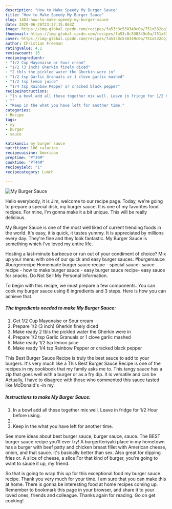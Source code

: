 ```yaml
---
description: "How to Make Speedy My Burger Sauce"
title: "How to Make Speedy My Burger Sauce"
slug: 1401-how-to-make-speedy-my-burger-sauce
date: 2020-06-26T23:37:15.063Z
image: https://img-global.cpcdn.com/recipes/fa53c8c538349c0a/751x532cq70/my-burger-sauce-recipe-main-photo.jpg
thumbnail: https://img-global.cpcdn.com/recipes/fa53c8c538349c0a/751x532cq70/my-burger-sauce-recipe-main-photo.jpg
cover: https://img-global.cpcdn.com/recipes/fa53c8c538349c0a/751x532cq70/my-burger-sauce-recipe-main-photo.jpg
author: Christian Freeman
ratingvalue: 4.1
reviewcount: 15
recipeingredient:
- "1/2 Cup Mayonaise or Sour cream"
- "1/2 (3 inch) Gherkin finely diced"
- "2 tbls the pickled water the Gherkin were in"
- "1/2 tsp Garlic Granuals or 1 clove garlic mashed"
- "1/2 tsp lemon juice"
- "1/4 tsp Rainbow Pepper or cracked black pepper"
recipeinstructions:
- "In a bowl add all these together mix well. Leave in fridge for 1/2 Hour before using."
- ""
- "Keep in the what you have left for another time."
categories:
- Recipe
tags:
- my
- burger
- sauce

katakunci: my burger sauce 
nutrition: 106 calories
recipecuisine: American
preptime: "PT19M"
cooktime: "PT44M"
recipeyield: "1"
recipecategory: Lunch

---
```



![My Burger Sauce](https://img-global.cpcdn.com/recipes/fa53c8c538349c0a/751x532cq70/my-burger-sauce-recipe-main-photo.jpg)

Hello everybody, it is Jim, welcome to our recipe page. Today, we're going to prepare a special dish, my burger sauce. It is one of my favorites food recipes. For mine, I'm gonna make it a bit unique. This will be really delicious.

My Burger Sauce is one of the most well liked of current trending foods in the world. It's easy, it is quick, it tastes yummy. It is appreciated by millions every day. They're fine and they look fantastic. My Burger Sauce is something which I've loved my entire life.

Hosting a last-minute barbecue or run out of your condiment of choice? Mix up your menu with one of our quick and easy burger sauces. #burgersauce #burgerrecipe Homemade burger sauce recipe - special sauce- sauce recipe - how to make burger sauce - easy burger sauce recipe- easy sauce for snacks. Do Not Sell My Personal Information.


To begin with this recipe, we must prepare a few components. You can cook my burger sauce using 6 ingredients and 3 steps. Here is how you can achieve that.

<!--inarticleads1-->

##### The ingredients needed to make My Burger Sauce:

1. Get 1/2 Cup Mayonaise or Sour cream
1. Prepare 1/2 (3 inch) Gherkin finely diced
1. Make ready 2 tbls the pickled water the Gherkin were in
1. Prepare 1/2 tsp Garlic Granuals or 1 clove garlic mashed
1. Make ready 1/2 tsp lemon juice
1. Make ready 1/4 tsp Rainbow Pepper or cracked black pepper


This Best Burger Sauce Recipe is truly the best sauce to add to your burgers. It&#39;s very much like a This Best Burger Sauce Recipe is one of the recipes in my cookbook that my family asks me to. This tangy sauce has a zip that goes well with a burger or as a fry dip. It is versatile and can be Actually, I have to disagree with those who commented this sauce tasted like McDonald&#39;s -in my. 

<!--inarticleads2-->

##### Instructions to make My Burger Sauce:

1. In a bowl add all these together mix well. Leave in fridge for 1/2 Hour before using.
1. 
1. Keep in the what you have left for another time.


See more ideas about best burger sauce, burger sauce, sauce. The BEST burger sauce recipe you&#39;ll ever try! A burger/teriyaki place in my hometown has a burger with beef patty and chicken breast fillet with American cheese, onion, and that sauce. it&#39;s basically better than sex. Also great for dipping fries or. A slice of cheese, a slice For that kind of burger, you&#39;re going to want to sauce it up, my friend. 

So that is going to wrap this up for this exceptional food my burger sauce recipe. Thank you very much for your time. I am sure that you can make this at home. There is gonna be interesting food at home recipes coming up. Remember to bookmark this page in your browser, and share it to your loved ones, friends and colleague. Thanks again for reading. Go on get cooking!
